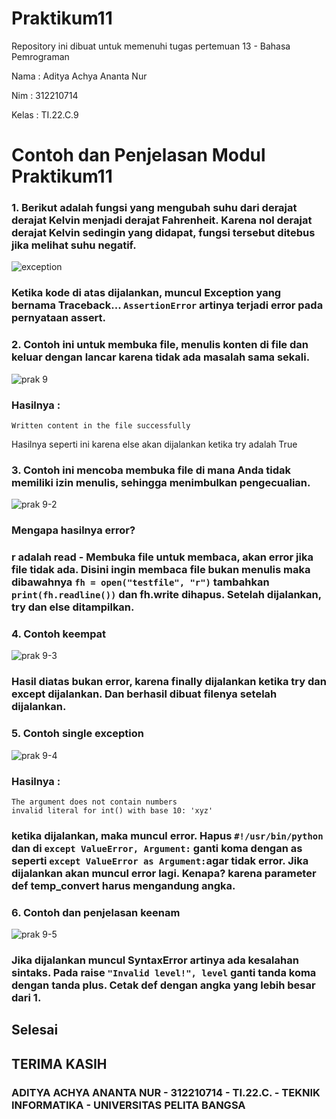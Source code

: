 # Praktikum11

Repository ini dibuat untuk memenuhi tugas pertemuan 13 - Bahasa Pemrograman

Nama : Aditya Achya Ananta Nur

Nim : 312210714

Kelas : TI.22.C.9

# Contoh dan Penjelasan Modul Praktikum11

### 1. Berikut adalah fungsi yang mengubah suhu dari derajat derajat Kelvin menjadi derajat Fahrenheit. Karena nol derajat derajat Kelvin sedingin yang didapat, fungsi tersebut ditebus jika melihat suhu negatif.

![exception](https://user-images.githubusercontent.com/115516473/208232159-2b286b13-53a9-4d40-b83e-efa40f909c42.png)

### Ketika kode di atas dijalankan, muncul Exception yang bernama Traceback... ```AssertionError``` artinya terjadi error pada pernyataan assert.

### 2. Contoh ini untuk membuka file, menulis konten di file dan keluar dengan lancar karena tidak ada masalah sama sekali.

![prak 9](https://user-images.githubusercontent.com/115516473/208232774-4146e137-d051-47c8-8432-8e1f8936e12a.png)

### Hasilnya :

```
Written content in the file successfully
```

Hasilnya seperti ini karena else akan dijalankan ketika try adalah True

### 3. Contoh ini mencoba membuka file di mana Anda tidak memiliki izin menulis, sehingga menimbulkan pengecualian.

![prak 9-2](https://user-images.githubusercontent.com/115516473/208233322-41ef7a58-a485-4632-99a5-29a10950fae6.png)

### Mengapa hasilnya error? 

### r adalah read - Membuka file untuk membaca, akan error jika file tidak ada. Disini ingin membaca file bukan menulis maka dibawahnya ```fh = open("testfile", "r")``` tambahkan ```print(fh.readline())``` dan fh.write dihapus. Setelah dijalankan, try dan else ditampilkan.

### 4. Contoh keempat 

![prak 9-3](https://user-images.githubusercontent.com/115516473/208242848-5e8f3f5d-5a07-4bb7-81c2-c211f3c23da0.png)

### Hasil diatas bukan error, karena finally dijalankan ketika try dan except dijalankan. Dan berhasil dibuat filenya setelah dijalankan.

### 5. Contoh single exception

![prak 9-4](https://user-images.githubusercontent.com/115516473/208243105-f48bd09a-f68c-4cda-ad11-64b3b7b4950b.png)

### Hasilnya : 

```
The argument does not contain numbers 
invalid literal for int() with base 10: 'xyz'
```

### ketika dijalankan, maka muncul error. Hapus ```#!/usr/bin/python``` dan di ```except ValueError, Argument:``` ganti koma dengan as seperti ```except ValueError as Argument:```agar tidak error. Jika dijalankan akan muncul error lagi. Kenapa? karena parameter def temp_convert harus mengandung angka.

### 6. Contoh dan penjelasan keenam

![prak 9-5](https://user-images.githubusercontent.com/115516473/208243725-a8418191-cedb-436b-8719-2c4d27a95c3a.png)

### Jika dijalankan muncul SyntaxError artinya ada kesalahan sintaks. Pada raise ```"Invalid level!", level``` ganti tanda koma dengan tanda plus. Cetak def dengan angka yang lebih besar dari 1.

## Selesai

## TERIMA KASIH
### ADITYA ACHYA ANANTA NUR - 312210714 - TI.22.C. - TEKNIK INFORMATIKA - UNIVERSITAS PELITA BANGSA

